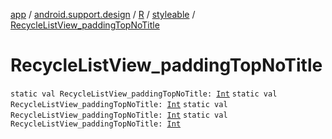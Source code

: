 [app](../../../index.md) / [android.support.design](../../index.md) / [R](../index.md) / [styleable](index.md) / [RecycleListView_paddingTopNoTitle](.)

# RecycleListView_paddingTopNoTitle

`static val RecycleListView_paddingTopNoTitle: `[`Int`](https://kotlinlang.org/api/latest/jvm/stdlib/kotlin/-int/index.html)
`static val RecycleListView_paddingTopNoTitle: `[`Int`](https://kotlinlang.org/api/latest/jvm/stdlib/kotlin/-int/index.html)
`static val RecycleListView_paddingTopNoTitle: `[`Int`](https://kotlinlang.org/api/latest/jvm/stdlib/kotlin/-int/index.html)
`static val RecycleListView_paddingTopNoTitle: `[`Int`](https://kotlinlang.org/api/latest/jvm/stdlib/kotlin/-int/index.html)